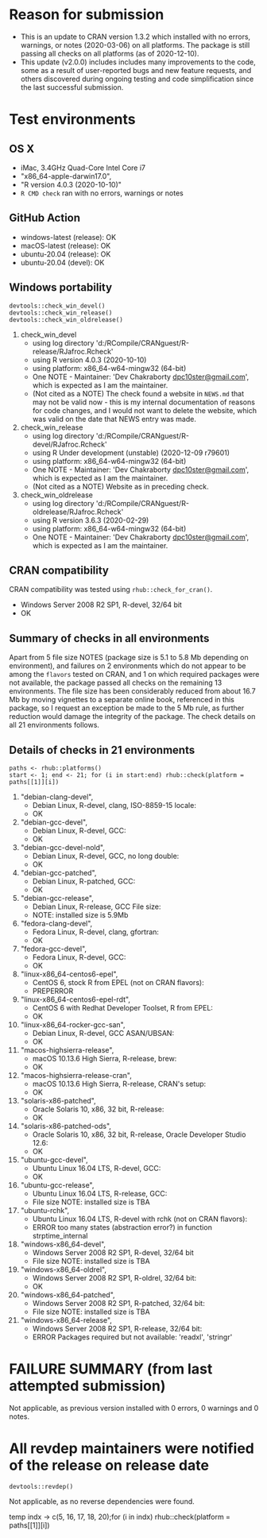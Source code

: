 # Reason for submission
* This is an update to CRAN version 1.3.2 which installed with no errors, warnings, or notes (2020-03-06) on all platforms. The package is still passing all checks on all platforms (as of 2020-12-10).
* This update (v2.0.0) includes includes many improvements to the code, some as a result of user-reported bugs and new feature requests, and others discovered during ongoing testing and code simplification since the last successful submission. 

# Test environments

## OS X
* iMac, 3.4GHz Quad-Core Intel Core i7
* "x86_64-apple-darwin17.0", 
* "R version 4.0.3 (2020-10-10)" 
* `R CMD check` ran with no errors, warnings or notes

## GitHub Action
* windows-latest (release): OK 
* macOS-latest (release):  OK
* ubuntu-20.04 (release): OK
* ubuntu-20.04 (devel): OK

## Windows portability
```
devtools::check_win_devel()
devtools::check_win_release()
devtools::check_win_oldrelease()
```
1. check_win_devel 
    + using log directory 'd:/RCompile/CRANguest/R-release/RJafroc.Rcheck'
    + using R version 4.0.3 (2020-10-10)
    + using platform: x86_64-w64-mingw32 (64-bit)
    + One NOTE - Maintainer: 'Dev Chakraborty <dpc10ster@gmail.com>', which is expected as I am the maintainer.
    + (Not cited as a NOTE) The check found a website in `NEWS.md` that may not be valid now - this is my internal documentation of reasons for code changes, and I would not want to delete the website, which was valid on the date that NEWS entry was made. 
1. check_win_release
    + using log directory 'd:/RCompile/CRANguest/R-devel/RJafroc.Rcheck'
    + using R Under development (unstable) (2020-12-09 r79601)
    + using platform: x86_64-w64-mingw32 (64-bit)
    + One NOTE - Maintainer: 'Dev Chakraborty <dpc10ster@gmail.com>', which is expected as I am the maintainer.
    + (Not cited as a NOTE) Website as in preceding check. 
1. check_win_oldrelease
    + using log directory 'd:/RCompile/CRANguest/R-oldrelease/RJafroc.Rcheck'
    + using R version 3.6.3 (2020-02-29)
    + using platform: x86_64-w64-mingw32 (64-bit)
    + One NOTE - Maintainer: 'Dev Chakraborty <dpc10ster@gmail.com>', which is expected as I am the maintainer.

## CRAN compatibility
CRAN compatibility was tested using `rhub::check_for_cran()`.

* Windows Server 2008 R2 SP1, R-devel, 32/64 bit
* OK

## Summary of checks in all environments
Apart from 5 file size NOTES (package size is 5.1 to 5.8 Mb depending on environment), and failures on 2 environments which do not appear to be among the `flavors` tested on CRAN, and 1 on which required packages were not available, the package passed all checks on the remaining 13 environments. The file size has been considerably reduced from about 16.7 Mb by moving vignettes to a separate online book, referenced in this package, so I request an exception be made to the 5 Mb rule, as further reduction would damage the integrity of the package. The check details on all 21 environments follows. 

## Details of checks in 21 environments
```
paths <- rhub::platforms()
start <- 1; end <- 21; for (i in start:end) rhub::check(platform = paths[[1]][i]) 
```

1. "debian-clang-devel", 
    + Debian Linux, R-devel, clang, ISO-8859-15 locale: 
    + OK
1. "debian-gcc-devel", 
    + Debian Linux, R-devel, GCC: 
    + OK
1. "debian-gcc-devel-nold", 
    + Debian Linux, R-devel, GCC, no long double:     
    + OK
1. "debian-gcc-patched", 
    + Debian Linux, R-patched, GCC:        
    + OK
1. "debian-gcc-release", 
    + Debian Linux, R-release, GCC File size: 
    + NOTE: installed size is 5.9Mb
1. "fedora-clang-devel", 
    + Fedora Linux, R-devel, clang, gfortran:
    + OK
1. "fedora-gcc-devel", 
    + Fedora Linux, R-devel, GCC: 
    + OK
1. "linux-x86_64-centos6-epel", 
    + CentOS 6, stock R from EPEL (not on CRAN flavors): 
    + PREPERROR   
1. "linux-x86_64-centos6-epel-rdt", 
    + CentOS 6 with Redhat Developer Toolset, R from EPEL: 
    + OK
1. "linux-x86_64-rocker-gcc-san", 
    + Debian Linux, R-devel, GCC ASAN/UBSAN:
    + OK
1. "macos-highsierra-release", 
    + macOS 10.13.6 High Sierra, R-release, brew:   
    + OK
1. "macos-highsierra-release-cran", 
    + macOS 10.13.6 High Sierra, R-release, CRAN's setup: 
    + OK
1. "solaris-x86-patched", 
    + Oracle Solaris 10, x86, 32 bit, R-release:        
    + OK
1. "solaris-x86-patched-ods", 
    + Oracle Solaris 10, x86, 32 bit, R-release, Oracle Developer Studio 12.6:  
    + OK
1. "ubuntu-gcc-devel", 
    + Ubuntu Linux 16.04 LTS, R-devel, GCC:     
    + OK
1. "ubuntu-gcc-release", 
    + Ubuntu Linux 16.04 LTS, R-release, GCC: 
    + File size NOTE: installed size is  TBA
1. "ubuntu-rchk", 
    + Ubuntu Linux 16.04 LTS, R-devel with rchk  (not on CRAN flavors): 
    + ERROR too many states (abstraction error?) in function strptime_internal
1. "windows-x86_64-devel", 
    + Windows Server 2008 R2 SP1, R-devel, 32/64 bit 
    + File size NOTE: installed size is TBA 
1. "windows-x86_64-oldrel", 
    + Windows Server 2008 R2 SP1, R-oldrel, 32/64 bit:    
    + OK
1. "windows-x86_64-patched", 
    + Windows Server 2008 R2 SP1, R-patched, 32/64 bit: 
    + File size NOTE: installed size is  TBA
1. "windows-x86_64-release", 
    + Windows Server 2008 R2 SP1, R-release, 32/64 bit: 
    + ERROR Packages required but not available: 'readxl', 'stringr'


# FAILURE SUMMARY (from last attempted submission)
Not applicable, as previous version installed with 0 errors, 0 warnings and 0 notes.

# All revdep maintainers were notified of the release on release date
```
devtools::revdep()
```
Not applicable, as no reverse dependencies were found.

temp
indx -> c(5, 16, 17, 18, 20);for (i in indx) rhub::check(platform = paths[[1]][i])